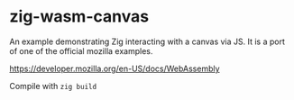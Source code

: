 # zig-wasm-canvas

An example demonstrating Zig interacting with a canvas via JS. It is a port of
one of the official mozilla examples. 

https://developer.mozilla.org/en-US/docs/WebAssembly

Compile with `zig build`
